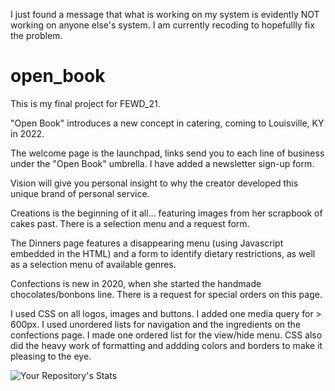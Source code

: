 I just found a message that what is working on my system is evidently NOT working on anyone else's system.  I am currently recoding to hopefullly fix the problem. 



# open_book
This is my final project for FEWD_21.

"Open Book" introduces a new concept in catering, coming to Louisville, KY in 2022.

The welcome page is the launchpad, links send you to each line of business under the "Open Book" umbrella.  I have added a newsletter sign-up form.

Vision will give you personal insight to why the creator developed this unique brand of personal service.

Creations is the beginning of it all... featuring images from her scrapbook of cakes past. There is a selection menu and a request form.

The Dinners page features a disappearing menu (using Javascript embedded in the HTML) and a form to identify dietary restrictions, as well as a selection menu of available genres.

Confections is new in 2020, when she started the handmade chocolates/bonbons line.  There is a request for special orders on this page.

I used CSS on all logos, images and buttons. I added one media query for > 600px.  I used unordered lists for navigation and the ingredients on the confections page. I made one ordered list for the view/hide menu.  CSS also did the heavy work of formatting and addding colors and borders to make it pleasing to the eye.


![Your Repository's Stats](https://github-readme-stats.vercel.app/api?username=amyktomey&show_icons=true)
